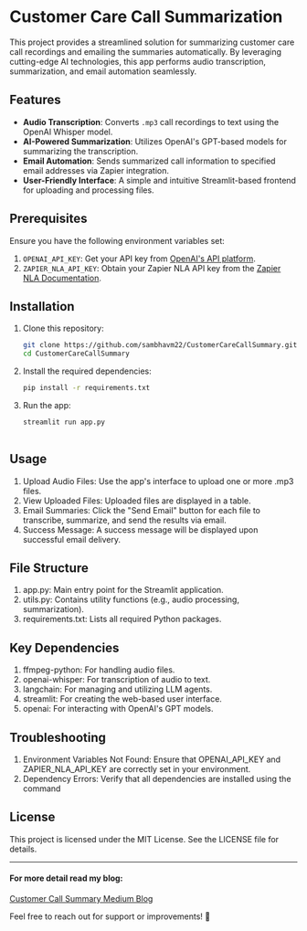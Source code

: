 # Customer Care Call Summarization

This project provides a streamlined solution for summarizing customer care call recordings and emailing the summaries automatically. By leveraging cutting-edge AI technologies, this app performs audio transcription, summarization, and email automation seamlessly.


## Features

- **Audio Transcription**: Converts `.mp3` call recordings to text using the OpenAI Whisper model.
- **AI-Powered Summarization**: Utilizes OpenAI's GPT-based models for summarizing the transcription.
- **Email Automation**: Sends summarized call information to specified email addresses via Zapier integration.
- **User-Friendly Interface**: A simple and intuitive Streamlit-based frontend for uploading and processing files.


## Prerequisites

Ensure you have the following environment variables set:

1. `OPENAI_API_KEY`: Get your API key from [OpenAI's API platform](https://platform.openai.com/).
2. `ZAPIER_NLA_API_KEY`: Obtain your Zapier NLA API key from the [Zapier NLA Documentation](https://nla.zapier.com/docs/authentication/).

## Installation

1. Clone this repository:
   ```bash
   git clone https://github.com/sambhavm22/CustomerCareCallSummary.git
   cd CustomerCareCallSummary

2. Install the required dependencies:
   ```bash
   pip install -r requirements.txt

3. Run the app:
   ```bash
   streamlit run app.py
  
## Usage

1. Upload Audio Files: Use the app's interface to upload one or more .mp3 files.
2. View Uploaded Files: Uploaded files are displayed in a table.
3. Email Summaries: Click the "Send Email" button for each file to transcribe, summarize, and send the results via email.
4. Success Message: A success message will be displayed upon successful email delivery.

## File Structure
1. app.py: Main entry point for the Streamlit application.
2. utils.py: Contains utility functions (e.g., audio processing, summarization).
3. requirements.txt: Lists all required Python packages.

## Key Dependencies
1. ffmpeg-python: For handling audio files.
2. openai-whisper: For transcription of audio to text.
3. langchain: For managing and utilizing LLM agents.
4. streamlit: For creating the web-based user interface.
5. openai: For interacting with OpenAI's GPT models.


## Troubleshooting
1. Environment Variables Not Found: Ensure that OPENAI_API_KEY and ZAPIER_NLA_API_KEY are correctly set in your environment.
2. Dependency Errors: Verify that all dependencies are installed using the command

## License
This project is licensed under the MIT License. See the LICENSE file for details.

--- 
#### For more detail read my blog:
[Customer Call Summary Medium Blog]([https://platform.openai.com/](https://sambhavm22.medium.com/customer-care-call-summarisation-6cd589015f90))

Feel free to reach out for support or improvements! 🚀
